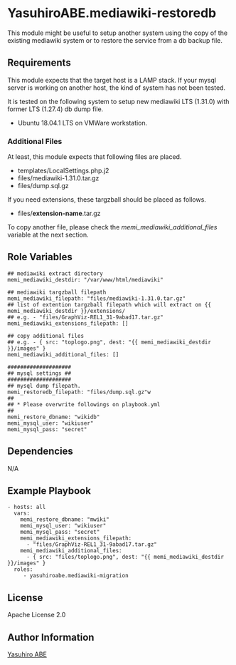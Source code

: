 YasuhiroABE.mediawiki-restoredb
===============================
This module might be useful to setup another system using the copy of the existing mediawiki system or to restore the service from a db backup file.

Requirements
------------
This module expects that the target host is a LAMP stack.
If your mysql server is working on another host, the kind of system has not been tested.

It is tested on the following system to setup new mediawiki LTS (1.31.0) with former LTS (1.27.4) db dump file.

* Ubuntu 18.04.1 LTS on VMWare workstation.

### Additional Files

At least, this module expects that following files are placed.

* templates/LocalSettings.php.j2
* files/mediawiki-1.31.0.tar.gz
* files/dump.sql.gz

If you need extensions, these targzball should be placed as follows.

* files/__extension-name__.tar.gz

To copy another file, please check the *memi_mediawiki_additional_files* variable at the next section.

Role Variables
--------------

	## mediawiki extract directory
	memi_mediawiki_destdir: "/var/www/html/mediawiki"

	## mediawiki targzball filepath
	memi_mediawiki_filepath: "files/mediawiki-1.31.0.tar.gz"
	## list of extention targzball filepath which will extract on {{ memi_mediawiki_destdir }}/extensions/
	## e.g. - "files/GraphViz-REL1_31-9abad17.tar.gz"
	memi_mediawiki_extensions_filepath: []
	  
	## copy additional files
	## e.g. - { src: "toplogo.png", dest: "{{ memi_mediawiki_destdir }}/images" }
	memi_mediawiki_additional_files: []
	  
	####################
	## mysql settings ##
	####################
	## mysql dump filepath.
	memi_restoredb_filepath: "files/dump.sql.gz"w
	##
	## * Please overwrite followings on playbook.yml
	##
	memi_restore_dbname: "wikidb"
	memi_mysql_user: "wikiuser"
	memi_mysql_pass: "secret"

Dependencies
------------

N/A

Example Playbook
----------------

    - hosts: all
	  vars:
	    memi_restore_dbname: "mwiki"
        memi_mysql_user: "wikiuser"
        memi_mysql_pass: "secret"
		memi_mediawiki_extensions_filepath:
          - "files/GraphViz-REL1_31-9abad17.tar.gz"
        memi_mediawiki_additional_files:
          - { src: "files/toplogo.png", dest: "{{ memi_mediawiki_destdir }}/images" }
      roles:
         - yasuhiroabe.mediawiki-migration

License
-------

Apache License 2.0

Author Information
------------------

[Yasuhiro ABE](http://www.yasundial.org/foaf.xml)

